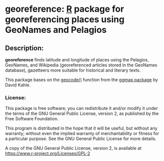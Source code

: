 # georeference: [R](https://www.r-project.org) package for georeferencing places using GeoNames and Pelagios

## Description: 

**georeference** finds latitude and longitude of places using the Pelagios, GeoNames, and Wikipedia (georeferenced articles stored in the GeoNames database), gazetteers more suitable for historical and literary texts.

This package bases on the [geocode()](https://github.com/dkahle/ggmap/blob/master/R/geocode.R) function from the [ggmap package](https://github.com/dkahle/ggmap) by David Kahle.

### License:

This package is free software; you can redistribute it and/or modify it under the terms of the GNU General Public License, version 2, as published by the Free Software Foundation.

This program is distributed in the hope that it will be useful, but without any warranty; without even the implied warranty of merchantability or fitness for a particular purpose.  See the GNU General Public License for more details.

A copy of the GNU General Public License, version 2, is available at <https://www.r-project.org/Licenses/GPL-2>

